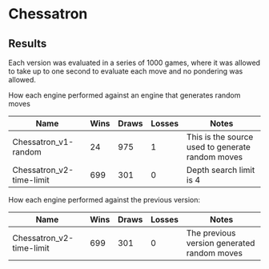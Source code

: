 # Chessatron


## Results

Each version was evaluated in a series of 1000 games, where it was allowed to take up to one second to evaluate each move and no pondering was allowed.

How each engine performed against an engine that generates random moves

| Name | Wins | Draws | Losses | Notes |
|------|------|-------|--------|-------|
| Chessatron_v1-random | 24 | 975 | 1 | This is the source used to generate random moves |
| Chessatron_v2-time-limit | 699 | 301 | 0 | Depth search limit is 4 |

How each engine performed against the previous version:

| Name | Wins | Draws | Losses | Notes |
|------|------|-------|--------|-------|
| Chessatron_v2-time-limit | 699 | 301 | 0 | The previous version generated random moves |


